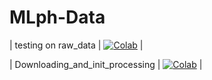 # MLph-Data

| testing on raw_data |  [![Colab](https://colab.research.google.com/assets/colab-badge.svg)](https://colab.research.google.com/drive/1gabgBjMvQJJJaHYE3W-QuX8PyxtnBtmy?usp=sharing) |

| Downloading_and_init_processing |  [![Colab](https://colab.research.google.com/assets/colab-badge.svg)](https://colab.research.google.com/github/MachineLearninginPhysics-TextAnalysis/milestone1-data-preparation/blob/main/Downloading_and_init_processing.ipynb) |

